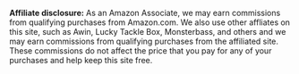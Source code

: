 <p class="affiliate-disclaimer"><b>Affiliate disclosure:</b> As an Amazon Associate, we may earn commissions from qualifying purchases from Amazon.com. We also use other affliates on this site, such as Awin, Lucky Tackle Box, Monsterbass, and others and we may earn commissions from qualifying purchases from the affiliated site. These commissions do not affect the price that you pay for any of your purchases and help keep this site free.</p>
